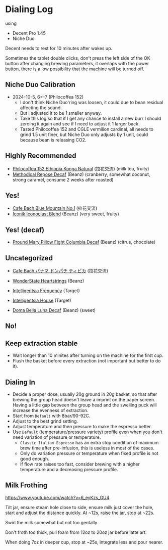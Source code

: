 # Dialing Log

using

- Decent Pro 1.45
- Niche Duo

Decent needs to rest for 10 minutes after wakes up.

Sometimes the tablet double clicks, don't press the left side of the OK button after changing brewing parameters, it overlaps with the power button, there is a low possibility that the machine will be turned off. 

## Niche Duo Calibration

- 2024-10-5, 6<-7 (Philocoffea 152)
  - I don't think Niche Duo'ring was loosen, it could due to bean residual affecting the sound.
  - But I adjusted it to be 1 smaller anyway.
  - Take this log so that if I get any chance to install a new burr I should zeroing it again and see if I need to adjust it 1 larger back.
  - Tasted Philocoffea 152 and CGLE vermilion cardinal, all needs to grind 1.5 unit finer, but Niche Duo only adjusts by 1 unit, could because bean is releasing CO2.

## Highly Recommended

- [Philocoffea 152 Ethiopia Konga Natural](./2024-9/Philocoffea-152.md) (拉花交流) (milk tea, fruity)
- [Methodical Repose Decaf](./2024-10/Methodical-Repose-Decaf.md) (Beanz) (cranberry, somewhat coconut, strong caramel, consume 2 weeks after roasted)

## Yes!

- [Cafe Bach Blue Mountain No.1](./2024-10/Cafe-Bach-Blue-Mountain-No1.md) (拉花交流)
- [Iconik Iconoclast Blend](./2024-9/Iconik-Iconoclast-Blend.md) (Beanz) (very sweet, fruity)

## Yes! (decaf)

- [Pround Mary Pillow Fight Columbia Decaf](./2024-9/Proud-Mary-Pillow-Fight-Columbia-Decaf.md) (Beanz) (citrus, chocolate)

## Uncategorized

- [Cafe Bach パナマ ドンパチ ティピカ](./2024-10/Cafe-Bach-Panama-Donpachi-Teppika.md) (拉花交流)
- [WonderState Heartstrings](./2024-9/WonderState-Heartstrings.md) (Beanz)
- [Intelligentsia Frequency](./2024-9/Intelligentsia-Frequency.md) (Target)
- [Intelligentsia House](./2024-9/Intelligentsia-House.md) (Target)

- [Doma Bella Luna Decaf](./2024-9/Doma-Bella-Luna-Decaf.md) (Beanz) (sweet)

## No!

## Keep extraction stable

- Wait longer than 10 minites after turning on the machine for the first cup.
- Flush the basket before every extraction (not important but better to do it).

## Dialing In

- Decide a proper dose, usually 20g ground in 20g basket, so that after brewing the group head doesn't leave a imprint on the paper screen. Having a little gap between the group head and the swelling puck will increase the evenness of extraction.
- Start from `Default` with 8bar/90-92C.
- Adjust to the best grind setting.
- Adjust temperature and then pressure to make the espresso better.
- Use `Default` (temperature/pressure variety) profile even when you don't need variation of pressure or temperature.
  - `Classic Italian Espresso` has an extra stop condition of maximum brew time after pre-infusion, this is useless in most of the cases.
  - Only do variation pressure or temperature when fixed profile is not good enough.
  - If flow rate raises too fast, consider brewing with a higher temperature and a decreasing pressure profile.

## Milk Frothing

https://www.youtube.com/watch?v=6_eyKzs_GU4

Tilt jar,
ensure steam hole close to side,
ensure milk just cover the hole,
start and adjust the distance quickly.
At \~12s, raise the jar, stop at \~22s.

Swirl the milk somewhat but not too gentally.

Don't froth too thick,
pull foam from 12oz to 20oz jar before latte art.

When doing 7oz in deeper cup,
stop at \~25s,
integrate less and pour nearer.
